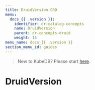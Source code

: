 ```yaml
---
title: DruidVersion CRD
menu:
  docs_{{ .version }}:
    identifier: dr-catalog-concepts
    name: DruidVersion
    parent: dr-concepts-druid
    weight: 15
menu_name: docs_{{ .version }}
section_menu_id: guides
---
```


> New to KubeDB? Please start [here](/docs/README.md).

# DruidVersion

[//]: # (## What is DruidVersion)

[//]: # ()
[//]: # (`DruidVersion` is a Kubernetes `Custom Resource Definitions` &#40;CRD&#41;. It provides a declarative configuration to specify the docker images to be used for [PgBouncer]&#40;https://pgbouncer.github.io/&#41; server deployed with KubeDB in a Kubernetes native way.)

[//]: # ()
[//]: # (When you install KubeDB, a `DruidVersion` custom resource will be created automatically for every supported PgBouncer release versions. You have to specify the name of `DruidVersion` crd in `spec.version` field of [PgBouncer]&#40;/docs/guides/pgbouncer/concepts/pgbouncer.md&#41; crd. Then, KubeDB will use the docker images specified in the `DruidVersion` crd to create your expected PgBouncer instance.)

[//]: # ()
[//]: # (Using a separate crd for specifying respective docker image names allow us to modify the images independent of KubeDB operator. This will also allow the users to use a custom PgBouncer image for their server. For more details about how to use custom image with PgBouncer in KubeDB, please visit [here]&#40;/docs/guides/pgbouncer/custom-versions/setup.md&#41;.)

[//]: # (## DruidVersion Specification)

[//]: # ()
[//]: # (As with all other Kubernetes objects, a DruidVersion needs `apiVersion`, `kind`, and `metadata` fields. It also needs a `.spec` section.)

[//]: # ()
[//]: # (```yaml)

[//]: # (apiVersion: catalog.kubedb.com/v1alpha1)

[//]: # (kind: DruidVersion)

[//]: # (metadata:)

[//]: # (  name: "1.17.0")

[//]: # (  labels:)

[//]: # (    app: kubedb)

[//]: # (spec:)

[//]: # (  deprecated: false)

[//]: # (  version: "1.17.0")

[//]: # (  pgBouncer:)

[//]: # (    image: "${KUBEDB_CATALOG_REGISTRY}/pgbouncer:1.17.0")

[//]: # (  exporter:)

[//]: # (    image: "${KUBEDB_CATALOG_REGISTRY}/pgbouncer_exporter:v0.1.1")

[//]: # (```)

[//]: # ()
[//]: # (### metadata.name)

[//]: # ()
[//]: # (`metadata.name` is a required field that specifies the name of the `DruidVersion` crd. You have to specify this name in `spec.version` field of [PgBouncer]&#40;/docs/guides/pgbouncer/concepts/pgbouncer.md&#41; crd.)

[//]: # ()
[//]: # (We follow this convention for naming DruidVersion crd:)

[//]: # ()
[//]: # (- Name format: `{Original pgbouncer image version}-{modification tag}`)

[//]: # ()
[//]: # (We plan to modify original PgBouncer docker images to support additional features. Re-tagging the image with v1, v2 etc. modification tag helps separating newer iterations from the older ones. An image with higher modification tag will have more features than the images with lower modification tag. Hence, it is recommended to use DruidVersion crd with highest modification tag to take advantage of the latest features.)

[//]: # ()
[//]: # (### spec.version)

[//]: # ()
[//]: # (`spec.version` is a required field that specifies the original version of PgBouncer that has been used to build the docker image specified in `spec.server.image` field.)

[//]: # ()
[//]: # (### spec.deprecated)

[//]: # ()
[//]: # (`spec.deprecated` is an optional field that specifies whether the docker images specified here is supported by the current KubeDB operator.)

[//]: # ()
[//]: # (The default value of this field is `false`. If `spec.deprecated` is set `true`, KubeDB operator will not create the server and other respective resources for this version.)

[//]: # ()
[//]: # (### spec.pgBouncer.image)

[//]: # ()
[//]: # (`spec.pgBouncer.image` is a required field that specifies the docker image which will be used to create Statefulset by KubeDB operator to create expected PgBouncer server.)

[//]: # ()
[//]: # (### spec.exporter.image)

[//]: # ()
[//]: # (`spec.exporter.image` is a required field that specifies the image which will be used to export Prometheus metrics.)

[//]: # (## Next Steps)

[//]: # ()
[//]: # (- Learn about PgBouncer crd [here]&#40;/docs/guides/pgbouncer/concepts/catalog.md&#41;.)

[//]: # (- Deploy your first PgBouncer server with KubeDB by following the guide [here]&#40;/docs/guides/pgbouncer/quickstart/quickstart.md&#41;.)